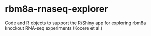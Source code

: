 # rbm8a-rnaseq-explorer
Code and R objects to support the R/Shiny app for exploring rbm8a knockout RNA-seq experiments (Kocere et al.)
